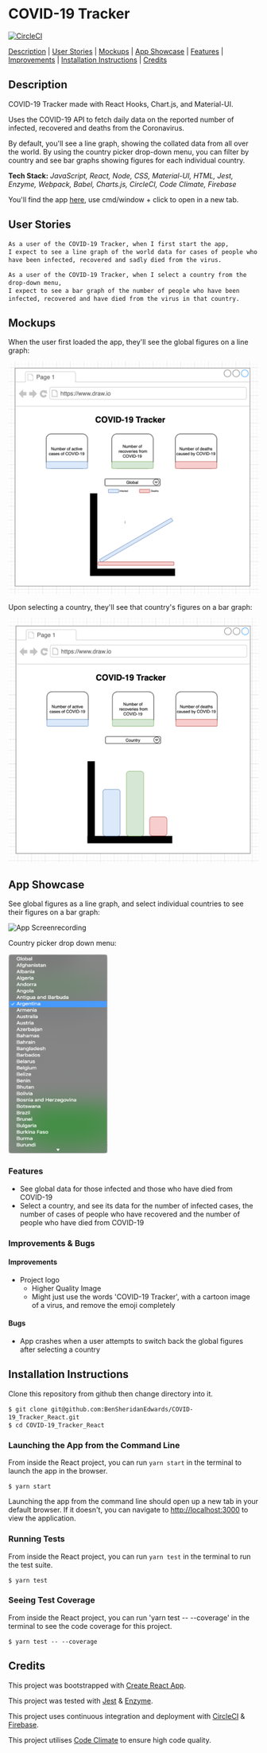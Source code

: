 # COVID-19 Tracker

[![CircleCI](https://circleci.com/gh/BenSheridanEdwards/COVID-19_Tracker_React.svg?style=svg)](https://circleci.com/gh/BenSheridanEdwards/COVID-19_Tracker_React)

[Description](#description) | [User Stories](#user-stories) | [Mockups](#mockups) | [App Showcase](#app-showcase) | [Features](#features) | [Improvements](#improvements) | [Installation Instructions](#installation) | [Credits](#credits)

## <a name="description">Description</a>

COVID-19 Tracker made with React Hooks, Chart.js, and Material-UI.

Uses the COVID-19 API to fetch daily data on the reported number of infected, recovered and deaths from the Coronavirus. 

By default, you'll see a line graph, showing the collated data from all over the world. By using the country picker drop-down menu, you can filter by country and see bar graphs showing figures for each individual country. 

**Tech Stack:** *JavaScript, React, Node, CSS, Material-UI, HTML, Jest, Enzyme, Webpack, Babel, Charts.js, CircleCI, Code Climate, Firebase*

You'll find the app [here](https://covid-19-tracker-react.web.app/), use cmd/window + click to open in a new tab.

## <a name="user-stories">User Stories</a>

```
As a user of the COVID-19 Tracker, when I first start the app,
I expect to see a line graph of the world data for cases of people who have been infected, recovered and sadly died from the virus.
```

```
As a user of the COVID-19 Tracker, when I select a country from the drop-down menu,
I expect to see a bar graph of the number of people who have been infected, recovered and have died from the virus in that country.
```

## <a name="mockups">Mockups</a>

When the user first loaded the app, they'll see the global figures on a line graph:

<img src="https://github.com/BenSheridanEdwards/COVID-19_Tracker_React/blob/master/src/images/AppMockup-LineGraph.png" width="600" />

Upon selecting a country, they'll see that country's figures on a bar graph:

<img src="https://github.com/BenSheridanEdwards/COVID-19_Tracker_React/blob/master/src/images/AppMockup-BarGraph.png" width="600" />

## <a name="app-showcase">App Showcase</a>

See global figures as a line graph, and select individual countries to see their figures on a bar graph:

![App Screenrecording](https://github.com/BenSheridanEdwards/COVID-19_Tracker_React/blob/master/src/images/AppShowcase-COVID-19-Tracker.gif)

Country picker drop down menu:

<img src="https://github.com/BenSheridanEdwards/COVID-19_Tracker_React/blob/master/src/images/CountryPicker.png" width="200" height="400" />

### <a name="features">Features</a>

- See global data for those infected and those who have died from COVID-19
- Select a country, and see its data for the number of infected cases, the number of cases of people who have recovered and the number of people who have died from COVID-19 

### <a name="improvements">Improvements & Bugs</a>

#### Improvements

- Project logo
  - Higher Quality Image
  - Might just use the words 'COVID-19 Tracker', with a cartoon image of a virus, and remove the emoji completely

#### Bugs

- App crashes when a user attempts to switch back the global figures after selecting a country


## <a name="installation">Installation Instructions</a>

Clone this repository from github then change directory into it.

```
$ git clone git@github.com:BenSheridanEdwards/COVID-19_Tracker_React.git
$ cd COVID-19_Tracker_React
```

### Launching the App from the Command Line

From inside the React project, you can run `yarn start` in the terminal to launch the app in the browser.

```
$ yarn start
```

Launching the app from the command line should open up a new tab in your default browser. If it doesn't, you can navigate to [http://localhost:3000](http://localhost:3000) to view the application.

### Running Tests

From inside the React project, you can run `yarn test` in the terminal to run the test suite. 

```
$ yarn test
```

### Seeing Test Coverage

From inside the React project, you can run 'yarn test -- --coverage' in the terminal to see the code coverage for this project.

```
$ yarn test -- --coverage
```

## <a name="credits">Credits</a>

This project was bootstrapped with [Create React App](https://github.com/facebook/create-react-app).

This project was tested with [Jest](https://jestjs.io/) & [Enzyme](https://enzymejs.github.io/enzyme/). 

This project uses continuous integration and deployment with [CircleCI](https://circleci.com/) & [Firebase](https://firebase.google.com/).

This project utilises [Code Climate](https://codeclimate.com/) to ensure high code quality.
